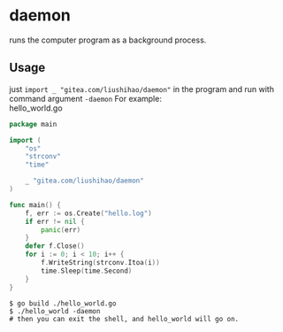 # daemon

runs the computer program as a background process.

## Usage

just `import _ "gitea.com/liushihao/daemon"` in the program and run with command argument `-daemon`
For example:  
hello_world.go

```go
package main

import (
	"os"
	"strconv"
	"time"

	_ "gitea.com/liushihao/daemon"
)

func main() {
	f, err := os.Create("hello.log")
	if err != nil {
		panic(err)
	}
	defer f.Close()
	for i := 0; i < 10; i++ {
		f.WriteString(strconv.Itoa(i))
		time.Sleep(time.Second)
	}
}
```

```shell
$ go build ./hello_world.go
$ ./hello_world -daemon
# then you can exit the shell, and hello_world will go on.
```